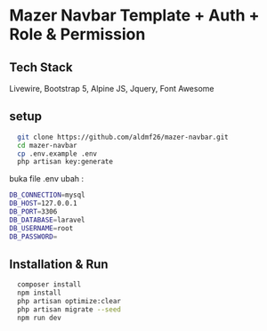 
# Mazer Navbar Template + Auth + Role & Permission


## Tech Stack

Livewire, Bootstrap 5, Alpine JS, Jquery, Font Awesome

## setup

```bash
  git clone https://github.com/aldmf26/mazer-navbar.git
  cd mazer-navbar
  cp .env.example .env
  php artisan key:generate
```
buka file .env ubah :

```bash
DB_CONNECTION=mysql
DB_HOST=127.0.0.1
DB_PORT=3306
DB_DATABASE=laravel
DB_USERNAME=root
DB_PASSWORD=
```
## Installation & Run
```bash
  composer install
  npm install
  php artisan optimize:clear
  php artisan migrate --seed
  npm run dev
```
